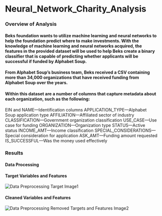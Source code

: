 # Neural_Network_Charity_Analysis

### Overview of Analysis

####  Beks foundation wants to utilize machine learning and neural networks to help the foundation predict where to make investments. With the knowledge of machine learning and neural networks acquired, the features in the provided dataset will be used to help Beks create a binary classifier that is capable of predicting whether applicants will be successful if funded by Alphabet Soup.
####  From Alphabet Soup’s business team, Beks received a CSV containing more than 34,000 organizations that have received funding from Alphabet Soup over the years.
#### Within this dataset are a number of columns that capture metadata about each organization, such as the following:

EIN and NAME—Identification columns
APPLICATION_TYPE—Alphabet Soup application type
AFFILIATION—Affiliated sector of industry
CLASSIFICATION—Government organization classification
USE_CASE—Use case for funding
ORGANIZATION—Organization type
STATUS—Active status
INCOME_AMT—Income classification
SPECIAL_CONSIDERATIONS—Special consideration for application
ASK_AMT—Funding amount requested
IS_SUCCESSFUL—Was the money used effectively


### Results

#### Data Processing

#### Target Variables and Features

![Data Preprocessing Target Image1](https://user-images.githubusercontent.com/112135658/216776356-c4f48143-d911-4e48-ab56-3b82f14198d5.jpg)

#### Cleaned Variables and Features

![Data Preprocessing Removed Targets and Features Image2](https://user-images.githubusercontent.com/112135658/216776438-a5dbcd2e-6381-4b3f-b9c1-54128e6c2ab8.jpg)
